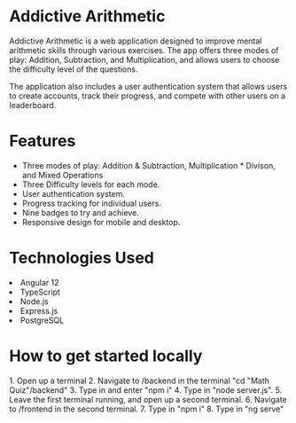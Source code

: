 <h1>Addictive Arithmetic</h1>
Addictive Arithmetic is a web application designed to improve mental arithmetic skills through various exercises. The app offers three modes of play: Addition, Subtraction, and Multiplication, and allows users to choose the difficulty level of the questions.

The application also includes a user authentication system that allows users to create accounts, track their progress, and compete with other users on a leaderboard.

<h1>Features </h1>
<ul>
  <li> Three modes of play: Addition & Subtraction, Multiplication * Divison, and Mixed Operations </li>
  <li> Three Difficulty levels for each mode. </li>
  <li> User authentication system.</li>
  <li>Progress tracking for individual users. </li>
  <li>Nine badges to try and achieve.</li>
  <li> Responsive design for mobile and desktop.</li>
</ul>

<h1>Technologies Used </h1>
<li> Angular 12</li>
<li>TypeScript</li>
<li> Node.js</li>
<li>Express.js</li>
<li>PostgreSQL</li>

<h1> How to get started locally </h1>
1. Open up a terminal
2. Navigate to /backend in the terminal "cd "Math Quiz"/backend"
3. Type in and enter "npm i"
4. Type in "node server.js".
5. Leave the first terminal running, and open up a second terminal.
6. Navigate to /frontend in the second terminal.
7. Type in "npm i"
8. Type in "ng serve"
